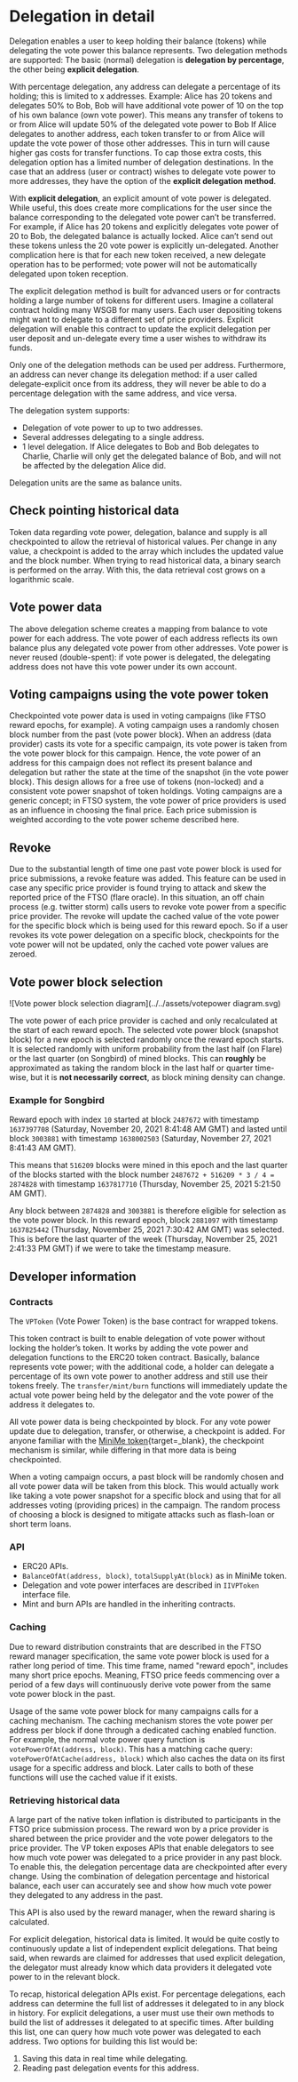# Delegation in detail

Delegation enables a user to keep holding their balance (tokens) while delegating the vote power this balance represents.
Two delegation methods are supported: The basic (normal) delegation is **delegation by percentage**, the other being **explicit delegation**.

With percentage delegation, any address can delegate a percentage of its holding; this is limited to x addresses.
Example: Alice has 20 tokens and delegates 50% to Bob, Bob will have additional vote power of 10 on the top of his own balance (own vote power).
This means any transfer of tokens to or from Alice will update 50% of the delegated vote power to Bob
If Alice delegates to another address, each token transfer to or from Alice will update the vote power of those other addresses.
This in turn will cause higher gas costs for transfer functions.
To cap those extra costs, this delegation option has a limited number of delegation destinations.
In the case that an address (user or contract) wishes to delegate vote power to more addresses, they have the option of the **explicit delegation method**.

With **explicit delegation**, an explicit amount of vote power is delegated.
While useful, this does create more complications for the user since the balance corresponding to the delegated vote power can’t be transferred.
For example, if Alice has 20 tokens and explicitly delegates vote power of 20 to Bob, the delegated balance is actually locked.
Alice can’t send out these tokens unless the 20 vote power is explicitly un-delegated.
Another complication here is that for each new token received, a new delegate operation has to be performed; vote power will not be automatically delegated upon token reception.

The explicit delegation method is built for advanced users or for contracts holding a large number of tokens for different users.
Imagine a collateral contract holding many WSGB for many users.
Each user depositing tokens might want to delegate to a different set of price providers.
Explicit delegation will enable this contract to update the explicit delegation per user deposit and un-delegate every time a user wishes to withdraw its funds.

Only one of the delegation methods can be used per address.
Furthermore, an address can never change its delegation method: if a user called delegate-explicit once from its address, they will never be able to do a percentage delegation with the same address, and vice versa.

The delegation system supports:

* Delegation of vote power to up to two addresses.
* Several addresses delegating to a single address.
* 1 level delegation.
  If Alice delegates to Bob and Bob delegates to Charlie, Charlie will only get the delegated balance of Bob, and will not be affected by the delegation Alice did.

Delegation units are the same as balance units.

## Check pointing historical data

Token data regarding vote power, delegation, balance and supply is all checkpointed to allow the retrieval of historical values.
Per change in any value, a checkpoint is added to the array which includes the updated value and the block number.
When trying to read historical data, a binary search is performed on the array.
With this, the data retrieval cost grows on a logarithmic scale.

## Vote power data

The above delegation scheme creates a mapping from balance to vote power for each address.
The vote power of each address reflects its own balance plus any delegated vote power from other addresses.
Vote power is never reused (double-spent): if vote power is delegated, the delegating address does not have this vote power under its own account.

## Voting campaigns using the vote power token

Checkpointed vote power data is used in voting campaigns (like FTSO reward epochs, for example).
A voting campaign uses a randomly chosen block number from the past (vote power block).
When an address (data provider) casts its vote for a specific campaign, its vote power is taken from the vote power block for this campaign.
Hence, the vote power of an address for this campaign does not reflect its present balance and delegation but rather the state at the time of the snapshot (in the vote power block).
This design allows for a free use of tokens (non-locked) and a consistent vote power snapshot of token holdings.
Voting campaigns are a generic concept; in FTSO system, the vote power of price providers is used as an influence in choosing the final price.
Each price submission is weighted according to the vote power scheme described here.

## Revoke

Due to the substantial length of time one past vote power block is used for price submissions, a revoke feature was added.
This feature can be used in case any specific price provider is found trying to attack and skew the reported price of the FTSO (flare oracle).
In this situation, an off chain process (e.g. twitter storm) calls users to revoke vote power from a specific price provider.
The revoke will update the cached value of the vote power for the specific block which is being used for this reward epoch.
So if a user revokes its vote power delegation on a specific block, checkpoints for the vote power will not be updated, only the cached vote power values are zeroed.

## Vote power block selection

![Vote power block selection diagram](../../assets/votepower diagram.svg)

The vote power of each price provider is cached and only recalculated at the start of each reward epoch.
The selected vote power block (snapshot block) for a new epoch is selected randomly once the reward epoch starts.
It is selected randomly with uniform probability from the last half (on Flare) or the last quarter (on Songbird) of mined blocks.
This can **roughly** be approximated as taking the random block in the last half or quarter time-wise, but it is **not necessarily correct**, as block mining density can change.

### Example for Songbird

Reward epoch with index `10` started at block `2487672` with timestamp `1637397708` (Saturday, November 20, 2021 8:41:48 AM GMT) and lasted until block `3003881` with timestamp `1638002503` (Saturday, November 27, 2021 8:41:43 AM GMT).

This means that `516209` blocks were mined in this epoch and the last quarter of the blocks started with the block number `2487672 + 516209 * 3 / 4 = 2874828` with timestamp `1637817710` (Thursday, November 25, 2021 5:21:50 AM GMT).

Any block between `2874828` and `3003881` is therefore eligible for selection as the vote power block.
In this reward epoch, block `2881097` with timestamp `1637825442` (Thursday, November 25, 2021 7:30:42 AM GMT) was selected.
This is before the last quarter of the week (Thursday, November 25, 2021 2:41:33 PM GMT) if we were to take the timestamp measure.

## Developer information

### Contracts

The `VPToken` (Vote Power Token) is the base contract for wrapped tokens.

This token contract is built to enable delegation of vote power without locking the holder’s token.
It works by adding the vote power and delegation functions to the ERC20 token contract.
Basically, balance represents vote power; with the additional code, a holder can delegate a percentage of its own vote power to another address and still use their tokens freely.
The `transfer/mint/burn` functions will immediately update the actual vote power being held by the delegator and the vote power of the address it delegates to.

All vote power data is being checkpointed by block.
For any vote power update due to delegation, transfer, or otherwise, a checkpoint is added.
For anyone familiar with the [MiniMe token](https://github.com/Giveth/minime){target=_blank}, the checkpoint mechanism is similar, while differing in that more data is being checkpointed.

When a voting campaign occurs, a past block will be randomly chosen and all vote power data will be taken from this block.
This would actually work like taking a vote power snapshot for a specific block and using that for all addresses voting (providing prices) in the campaign.
The random process of choosing a block is designed to mitigate attacks such as flash-loan or short term loans.

### API

* ERC20 APIs.
* `BalanceOfAt(address, block)`, `totalSupplyAt(block)` as in MiniMe token.
* Delegation and vote power interfaces are described in `IIVPToken` interface file.
* Mint and burn APIs are handled in the inheriting contracts.

### Caching

Due to reward distribution constraints that are described in the FTSO reward manager specification, the same vote power block is used for a rather long period of time.
This time frame, named "reward epoch", includes many short price epochs.
Meaning, FTSO price feeds commencing over a period of a few days will continuously derive vote power from the same vote power block in the past.

Usage of the same vote power block for many campaigns calls for a caching mechanism.
The caching mechanism stores the vote power per address per block if done through a dedicated caching enabled function.
For example, the normal vote power query function is `votePowerOfAt(address, block)`.
This has a matching cache query: `votePowerOfAtCache(address, block)` which also caches the data on its first usage for a specific address and block.
Later calls to both of these functions will use the cached value if it exists.

### Retrieving historical data

A large part of the native token inflation is distributed to participants in the FTSO price submission process.
The reward won by a price provider is shared between the price provider and the vote power delegators to the price provider.
The VP token exposes APIs that enable delegators to see how much vote power was delegated to a price provider in any past block.
To enable this, the delegation percentage data are checkpointed after every change.
Using the combination of delegation percentage and historical balance, each user can accurately see and show how much vote power they delegated to any address in the past.

This API is also used by the reward manager, when the reward sharing is calculated.

For explicit delegation, historical data is limited.
It would be quite costly to continuously update a list of independent explicit delegations.
That being said, when rewards are claimed for addresses that used explicit delegation, the delegator must already know which data providers it delegated vote power to in the relevant block.

To recap, historical delegation APIs exist.
For percentage delegations, each address can determine the full list of addresses it delegated to in any block in history.
For explicit delegations, a user must use their own methods to build the list of addresses it delegated to at specific times.
After building this list, one can query how much vote power was delegated to each address.
Two options for building this list would be:

1. Saving this data in real time while delegating.
2. Reading past delegation events for this address.
